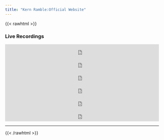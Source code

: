 ```yaml
---
title: "Kern Ramble:Official Website"
---
```

<script type="application/ld+json">
{
  "@context": "http://schema.org",
  "@type": "MusicGroup",
  "url": "http://www.kernramble.com"
}
</script>

{{< rawhtml >}}
<div class="flex flex-col md:flex-row">

  <div class="flex-none md:flex-1 w-100">
  <h3 id="sample" class="pb-6">Live Recordings</h3>

<iframe style="border: 0; width: 100%; height: 42px;" src="https://bandcamp.com/EmbeddedPlayer/album=3977509073/size=small/bgcol=ffffff/linkcol=0687f5/track=1820893042/transparent=true/" seamless><a href="https://kernramble.bandcamp.com/album/2024-live-recordings">2024 - Live Recordings by Kern Ramble</a></iframe>
<br/>

<iframe style="border: 0; width: 100%; height: 42px;" src="https://bandcamp.com/EmbeddedPlayer/album=3977509073/size=small/bgcol=ffffff/linkcol=0687f5/track=134391107/transparent=true/" seamless><a href="https://kernramble.bandcamp.com/album/2024-live-recordings">2024 - Live Recordings by Kern Ramble</a></iframe>
<br/>

<iframe style="border: 0; width: 100%; height: 42px;" src="https://bandcamp.com/EmbeddedPlayer/album=3977509073/size=small/bgcol=ffffff/linkcol=0687f5/track=2960207259/transparent=true/" seamless><a href="https://kernramble.bandcamp.com/album/2024-live-recordings">2024 - Live Recordings by Kern Ramble</a></iframe>
<br/>
<iframe style="border: 0; width: 100%; height: 42px;" src="https://bandcamp.com/EmbeddedPlayer/album=3977509073/size=small/bgcol=ffffff/linkcol=0687f5/track=3796125035/transparent=true/" seamless><a href="https://kernramble.bandcamp.com/album/2024-live-recordings">2024 - Live Recordings by Kern Ramble</a></iframe>
<br/>
<iframe style="border: 0; width: 100%; height: 42px;" src="https://bandcamp.com/EmbeddedPlayer/album=3977509073/size=small/bgcol=ffffff/linkcol=0687f5/track=3423731549/transparent=true/" seamless><a href="https://kernramble.bandcamp.com/album/2024-live-recordings">2024 - Live Recordings by Kern Ramble</a></iframe>
</br>
<iframe style="border: 0; width: 100%; height: 42px;" src="https://bandcamp.com/EmbeddedPlayer/album=3977509073/size=small/bgcol=ffffff/linkcol=0687f5/track=909738383/transparent=true/" seamless><a href="https://kernramble.bandcamp.com/album/2024-live-recordings">2024 - Live Recordings by Kern Ramble</a></iframe>
<br/>
<!--
<iframe style="border: 0; width: 100%; height: 42px;" src="https://bandcamp.com/EmbeddedPlayer/album=2286290116/size=small/bgcol=ffffff/linkcol=0687f5/track=2000171551/transparent=true/" seamless><a href="https://kernramble.bandcamp.com/album/2023-live-recordings">2023 - Live Recordings by Kern Ramble</a></iframe>
<br/>

<iframe style="border: 0; width: 100%; height: 42px;" src="https://bandcamp.com/EmbeddedPlayer/album=2286290116/size=small/bgcol=ffffff/linkcol=0687f5/track=2941468749/transparent=true/" seamless><a href="https://kernramble.bandcamp.com/album/2023-live-recordings">2023 - Live Recordings by Kern Ramble</a></iframe>
<br/>

<iframe style="border: 0; width: 100%; height: 42px;" src="https://bandcamp.com/EmbeddedPlayer/album=2286290116/size=small/bgcol=ffffff/linkcol=0687f5/track=1644465010/transparent=true/" seamless><a href="https://kernramble.bandcamp.com/album/2023-live-recordings">2023 - Live Recordings by Kern Ramble</a></iframe>

  <br/>

<iframe style="border: 0; width: 100%; height: 42px;" src="https://bandcamp.com/EmbeddedPlayer/album=2286290116/size=small/bgcol=ffffff/linkcol=0687f5/track=648919172/transparent=true/" seamless><a href="https://kernramble.bandcamp.com/album/2023-live-recordings">2023 - Live Recordings by Kern Ramble</a></iframe>

<br/>

<iframe style="border: 0; width: 100%; height: 42px;" src="https://bandcamp.com/EmbeddedPlayer/album=2286290116/size=small/bgcol=ffffff/linkcol=0687f5/track=3499936271/transparent=true/" seamless><a href="https://kernramble.bandcamp.com/album/2023-live-recordings">2023 - Live Recordings by Kern Ramble</a></iframe>

<br/>

<iframe style="border: 0; width: 100%; height: 42px;" src="https://bandcamp.com/EmbeddedPlayer/album=2286290116/size=small/bgcol=ffffff/linkcol=0687f5/track=4153188046/transparent=true/" seamless><a href="https://kernramble.bandcamp.com/album/2023-live-recordings">2023 - Live Recordings by Kern Ramble</a></iframe>
<br/>
<iframe style="border: 0; width: 100%; height: 42px;" src="https://bandcamp.com/EmbeddedPlayer/album=2286290116/size=small/bgcol=ffffff/linkcol=0687f5/track=259345018/transparent=true/" seamless><a href="https://kernramble.bandcamp.com/album/2023-live-recordings">2023 - Live Recordings by Kern Ramble</a></iframe>
<br/>

<iframe style="border: 0; width: 100%; height: 42px;" src="https://bandcamp.com/EmbeddedPlayer/album=2286290116/size=small/bgcol=ffffff/linkcol=0687f5/track=3863944721/transparent=true/" seamless><a href="https://kernramble.bandcamp.com/album/2023-live-recordings">2023 - Live Recordings by Kern Ramble</a></iframe>
<br/>

<iframe style="border: 0; width: 100%; height: 42px;" src="https://bandcamp.com/EmbeddedPlayer/album=2286290116/size=small/bgcol=ffffff/linkcol=0687f5/track=1585122892/transparent=true/" seamless><a href="https://kernramble.bandcamp.com/album/2023-live-recordings">2023 - Live Recordings by Kern Ramble</a></iframe>
<br/>

<iframe style="border: 0; width: 100%; height: 42px;" src="https://bandcamp.com/EmbeddedPlayer/album=2286290116/size=small/bgcol=ffffff/linkcol=0687f5/track=1146109365/transparent=true/" seamless><a href="https://kernramble.bandcamp.com/album/2023-live-recordings">2023 - Live Recordings by Kern Ramble</a></iframe>
<br/>

<iframe style="border: 0; width: 100%; height: 42px;" src="https://bandcamp.com/EmbeddedPlayer/album=2286290116/size=small/bgcol=ffffff/linkcol=0687f5/track=2567268543/transparent=true/" seamless><a href="https://kernramble.bandcamp.com/album/2023-live-recordings">2023 - Live Recordings by Kern Ramble</a></iframe>
<br/>
-->

  </div>

</div>

<hr/>

{{< /rawhtml >}}

